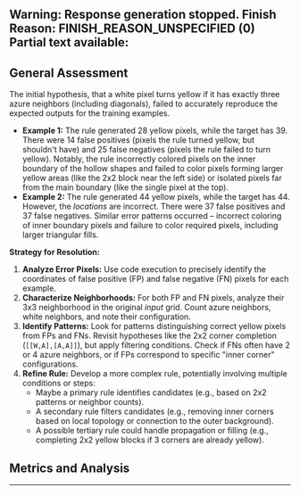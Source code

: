 Warning: Response generation stopped. Finish Reason: FINISH_REASON_UNSPECIFIED (0)
Partial text available:
---
## General Assessment

The initial hypothesis, that a white pixel turns yellow if it has exactly three azure neighbors (including diagonals), failed to accurately reproduce the expected outputs for the training examples.

*   **Example 1:** The rule generated 28 yellow pixels, while the target has 39. There were 14 false positives (pixels the rule turned yellow, but shouldn't have) and 25 false negatives (pixels the rule failed to turn yellow). Notably, the rule incorrectly colored pixels on the inner boundary of the hollow shapes and failed to color pixels forming larger yellow areas (like the 2x2 block near the left side) or isolated pixels far from the main boundary (like the single pixel at the top).
*   **Example 2:** The rule generated 44 yellow pixels, while the target has 44. However, the *locations* are incorrect. There were 37 false positives and 37 false negatives. Similar error patterns occurred – incorrect coloring of inner boundary pixels and failure to color required pixels, including larger triangular fills.

**Strategy for Resolution:**

1.  **Analyze Error Pixels:** Use code execution to precisely identify the coordinates of false positive (FP) and false negative (FN) pixels for each example.
2.  **Characterize Neighborhoods:** For both FP and FN pixels, analyze their 3x3 neighborhood in the original *input* grid. Count azure neighbors, white neighbors, and note their configuration.
3.  **Identify Patterns:** Look for patterns distinguishing correct yellow pixels from FPs and FNs. Revisit hypotheses like the 2x2 corner completion (`[[W,A],[A,A]]`), but apply filtering conditions. Check if FNs often have 2 or 4 azure neighbors, or if FPs correspond to specific "inner corner" configurations.
4.  **Refine Rule:** Develop a more complex rule, potentially involving multiple conditions or steps:
    *   Maybe a primary rule identifies candidates (e.g., based on 2x2 patterns or neighbor counts).
    *   A secondary rule filters candidates (e.g., removing inner corners based on local topology or connection to the outer background).
    *   A possible tertiary rule could handle propagation or filling (e.g., completing 2x2 yellow blocks if 3 corners are already yellow).

## Metrics and Analysis

---
